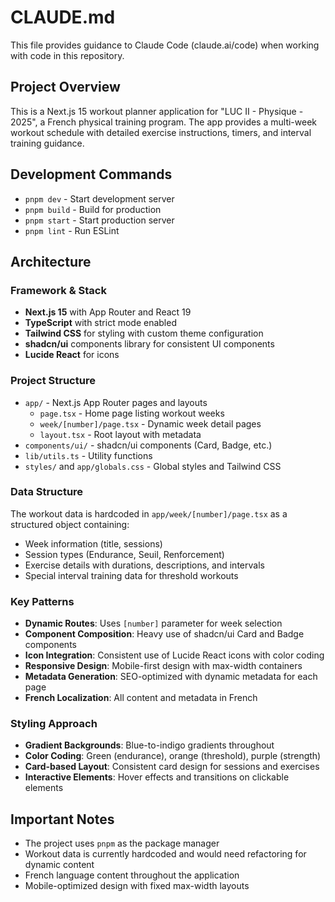# CLAUDE.md

This file provides guidance to Claude Code (claude.ai/code) when working with code in this repository.

## Project Overview

This is a Next.js 15 workout planner application for "LUC II - Physique - 2025", a French physical training program. The app provides a multi-week workout schedule with detailed exercise instructions, timers, and interval training guidance.

## Development Commands

- `pnpm dev` - Start development server
- `pnpm build` - Build for production
- `pnpm start` - Start production server
- `pnpm lint` - Run ESLint

## Architecture

### Framework & Stack

- **Next.js 15** with App Router and React 19
- **TypeScript** with strict mode enabled
- **Tailwind CSS** for styling with custom theme configuration
- **shadcn/ui** components library for consistent UI components
- **Lucide React** for icons

### Project Structure

- `app/` - Next.js App Router pages and layouts
  - `page.tsx` - Home page listing workout weeks
  - `week/[number]/page.tsx` - Dynamic week detail pages
  - `layout.tsx` - Root layout with metadata
- `components/ui/` - shadcn/ui components (Card, Badge, etc.)
- `lib/utils.ts` - Utility functions
- `styles/` and `app/globals.css` - Global styles and Tailwind CSS

### Data Structure

The workout data is hardcoded in `app/week/[number]/page.tsx` as a structured object containing:

- Week information (title, sessions)
- Session types (Endurance, Seuil, Renforcement)
- Exercise details with durations, descriptions, and intervals
- Special interval training data for threshold workouts

### Key Patterns

- **Dynamic Routes**: Uses `[number]` parameter for week selection
- **Component Composition**: Heavy use of shadcn/ui Card and Badge components
- **Icon Integration**: Consistent use of Lucide React icons with color coding
- **Responsive Design**: Mobile-first design with max-width containers
- **Metadata Generation**: SEO-optimized with dynamic metadata for each page
- **French Localization**: All content and metadata in French

### Styling Approach

- **Gradient Backgrounds**: Blue-to-indigo gradients throughout
- **Color Coding**: Green (endurance), orange (threshold), purple (strength)
- **Card-based Layout**: Consistent card design for sessions and exercises
- **Interactive Elements**: Hover effects and transitions on clickable elements

## Important Notes

- The project uses `pnpm` as the package manager
- Workout data is currently hardcoded and would need refactoring for dynamic content
- French language content throughout the application
- Mobile-optimized design with fixed max-width layouts
